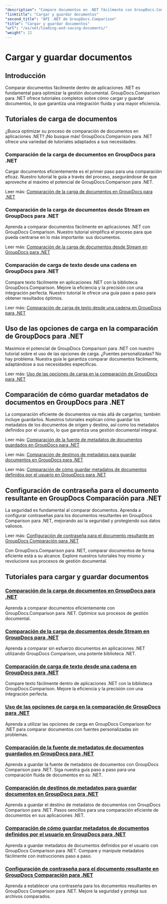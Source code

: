 ```yaml
---
"description": "Compare documentos en .NET fácilmente con GroupDocs.Comparison para .NET. Aprenda a cargar, guardar y utilizar las opciones de carga para una gestión eficiente de documentos."
"linktitle": "Cargar y guardar documentos"
"second_title": "API .NET de GroupDocs.Comparison"
"title": "Cargar y guardar documentos"
"url": "/es/net/loading-and-saving-documents/"
"weight": 22
---
```


# Cargar y guardar documentos

## Introducción

Comparar documentos fácilmente dentro de aplicaciones .NET es fundamental para optimizar la gestión documental. GroupDocs.Comparison para .NET ofrece tutoriales completos sobre cómo cargar y guardar documentos, lo que garantiza una integración fluida y una mayor eficiencia.

## Tutoriales de carga de documentos

¿Busca optimizar su proceso de comparación de documentos en aplicaciones .NET? ¡No busque más! GroupDocs.Comparison para .NET ofrece una variedad de tutoriales adaptados a sus necesidades.

### Comparación de la carga de documentos en GroupDocs para .NET

Cargar documentos eficientemente es el primer paso para una comparación eficaz. Nuestro tutorial le guía a través del proceso, asegurándose de que aproveche al máximo el potencial de GroupDocs.Comparison para .NET.

Leer más: [Comparación de la carga de documentos en GroupDocs para .NET](./loading-documents/)

### Comparación de la carga de documentos desde Stream en GroupDocs para .NET

Aprenda a comparar documentos fácilmente en aplicaciones .NET con GroupDocs Comparison. Nuestro tutorial simplifica el proceso para que pueda centrarse en lo más importante: sus documentos.

Leer más: [Comparación de la carga de documentos desde Stream en GroupDocs para .NET](./loading-documents-from-stream/)

### Comparación de carga de texto desde una cadena en GroupDocs para .NET

Compare texto fácilmente en aplicaciones .NET con la biblioteca GroupDocs.Comparison. Mejore la eficiencia y la precisión con una integración perfecta. Nuestro tutorial le ofrece una guía paso a paso para obtener resultados óptimos.

Leer más: [Comparación de carga de texto desde una cadena en GroupDocs para .NET](./loading-text-from-string/)

## Uso de las opciones de carga en la comparación de GroupDocs para .NET

Maximice el potencial de GroupDocs Comparison para .NET con nuestro tutorial sobre el uso de las opciones de carga. ¿Fuentes personalizadas? No hay problema. Nuestra guía le garantiza comparar documentos fácilmente, adaptándose a sus necesidades específicas.

Leer más: [Uso de las opciones de carga en la comparación de GroupDocs para .NET](./using-load-options/)

## Comparación de cómo guardar metadatos de documentos en GroupDocs para .NET

La comparación eficiente de documentos va más allá de cargarlos; también incluye guardarlos. Nuestros tutoriales explican cómo guardar los metadatos de los documentos de origen y destino, así como los metadatos definidos por el usuario, lo que garantiza una gestión documental integral.

Leer más: [Comparación de la fuente de metadatos de documentos guardados en GroupDocs para .NET](./saving-documents-metadata-source/)

Leer más: [Comparación de destinos de metadatos para guardar documentos en GroupDocs para .NET](./saving-documents-metadata-target/)

Leer más: [Comparación de cómo guardar metadatos de documentos definidos por el usuario en GroupDocs para .NET](./saving-user-defined-document-metadata/)

## Configuración de contraseña para el documento resultante en GroupDocs Comparación para .NET

La seguridad es fundamental al comparar documentos. Aprenda a configurar contraseñas para los documentos resultantes en GroupDocs Comparison para .NET, mejorando así la seguridad y protegiendo sus datos valiosos.

Leer más: [Configuración de contraseña para el documento resultante en GroupDocs Comparación para .NET](./setting-password-for-resultant-document/)

Con GroupDocs.Comparison para .NET, comparar documentos de forma eficiente está a su alcance. Explore nuestros tutoriales hoy mismo y revolucione sus procesos de gestión documental.
## Tutoriales para cargar y guardar documentos
### [Comparación de la carga de documentos en GroupDocs para .NET](./loading-documents/)
Aprenda a comparar documentos eficientemente con GroupDocs.Comparison para .NET. Optimice sus procesos de gestión documental.
### [Comparación de la carga de documentos desde Stream en GroupDocs para .NET](./loading-documents-from-stream/)
Aprenda a comparar sin esfuerzo documentos en aplicaciones .NET utilizando GroupDocs Comparison, una potente biblioteca .NET.
### [Comparación de carga de texto desde una cadena en GroupDocs para .NET](./loading-text-from-string/)
Compare texto fácilmente dentro de aplicaciones .NET con la biblioteca GroupDocs.Comparison. Mejore la eficiencia y la precisión con una integración perfecta.
### [Uso de las opciones de carga en la comparación de GroupDocs para .NET](./using-load-options/)
Aprenda a utilizar las opciones de carga en GroupDocs Comparison for .NET para comparar documentos con fuentes personalizadas sin problemas.
### [Comparación de la fuente de metadatos de documentos guardados en GroupDocs para .NET](./saving-documents-metadata-source/)
Aprenda a guardar la fuente de metadatos de documentos con GroupDocs Comparison para .NET. Siga nuestra guía paso a paso para una comparación fluida de documentos en su .NET.
### [Comparación de destinos de metadatos para guardar documentos en GroupDocs para .NET](./saving-documents-metadata-target/)
Aprenda a guardar el destino de metadatos de documentos con GroupDocs Comparison para .NET. Pasos sencillos para una comparación eficiente de documentos en sus aplicaciones .NET.
### [Comparación de cómo guardar metadatos de documentos definidos por el usuario en GroupDocs para .NET](./saving-user-defined-document-metadata/)
Aprenda a guardar metadatos de documentos definidos por el usuario con GroupDocs Comparison para .NET. Compare y manipule metadatos fácilmente con instrucciones paso a paso.
### [Configuración de contraseña para el documento resultante en GroupDocs Comparación para .NET](./setting-password-for-resultant-document/)
Aprenda a establecer una contraseña para los documentos resultantes en GroupDocs Comparison para .NET. Mejore la seguridad y proteja sus archivos comparados.